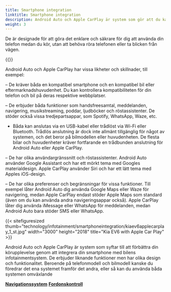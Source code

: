 ```yaml
---
title: Smartphone integration
linktitle: Smartphone integration
description: Android Auto och Apple CarPlay är system som gör att du kan koppla din smartphone till bilens infotainmentsystem och komma åt några av telefonens funktioner på bilens display.
weight: 3
---
```

<!-- markdownlint-disable MD033 -->
De är designade för att göra det enklare och säkrare för dig att använda din telefon medan du kör, utan att behöva röra telefonen eller ta blicken från vägen.

{{<evkxdisplayaddarticle />}}

Android Auto och Apple CarPlay har vissa likheter och skillnader, till exempel:

– De kräver båda en kompatibel smartphone och en kompatibel bil eller eftermarknadshuvudenhet. Du kan kontrollera kompatibiliteten för din telefon och bil på deras respektive webbplatser.

– De erbjuder båda funktioner som handsfreesamtal, meddelanden, navigering, musikstreaming, poddar, ljudböcker och röstassistenter. De stöder också vissa tredjepartsappar, som Spotify, WhatsApp, Waze, etc.

- Båda kan anslutas via en USB-kabel eller trådlöst via Wi-Fi eller Bluetooth. Trådlös anslutning är dock inte allmänt tillgänglig för något av systemen, och det beror på bilmodellen eller huvudenheten. De flesta bilar och huvudenheter kräver fortfarande en trådbunden anslutning för Android Auto eller Apple CarPlay.

– De har olika användargränssnitt och röstassistenter. Android Auto använder Google Assistant och har ett mörkt tema med Googles materialdesign. Apple CarPlay använder Siri och har ett lätt tema med Apples iOS-design.

– De har olika preferenser och begränsningar för vissa funktioner. Till exempel låter Android Auto dig använda Google Maps eller Waze för navigering, medan Apple CarPlay endast stöder Apple Maps som standard (även om du kan använda andra navigeringsappar också). Apple CarPlay låter dig använda iMessage eller WhatsApp för meddelanden, medan Android Auto bara stöder SMS eller WhatsApp.

{{< sitefiguresized thumb="technology/infotainment/smartphoneintegration/kiaev6applecarplay_1_st.jpg" width="3000" height="2018" title="Kia EV6 with Apple Car Play" >}}

Android Auto och Apple CarPlay är system som syftar till att förbättra din körupplevelse genom att integrera din smartphone med bilens infotainmentsystem. De erbjuder liknande funktioner men har olika design och funktionalitet. Beroende på telefonmodell och bilmodell kanske du föredrar det ena systemet framför det andra, eller så kan du använda båda systemen omväxlande

<div class="mt-3 mb-3">
    <a href="../navigation/" class="text-decoration-none text-black"><strong><i class="bi-arrow-left"></i> Navigationssystem</strong></a>
    <a href="../vehiclecontrol/" class="text-decoration-none text-black float-end"><strong>Fordonskontroll <i class="bi-arrow-right"></i></strong></a>
</div>